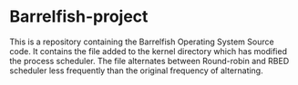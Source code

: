 # Barrelfish-project
This is a repository containing the Barrelfish Operating System Source code. 
It contains the file added to the kernel directory which has modified the process scheduler.
The file alternates between Round-robin and RBED scheduler less frequently than the original frequency of alternating.
